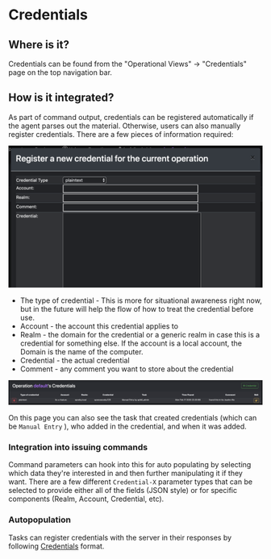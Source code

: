 # Credentials

## Where is it?

Credentials can be found from the "Operational Views" -> "Credentials" page on the top navigation bar.&#x20;

## How is it integrated?

As part of command output, credentials can be registered automatically if the agent parses out the material. Otherwise, users can also manually register credentials. There are a few pieces of information required:

![](<../.gitbook/assets/Screen Shot 2020-02-17 at 10.19.11 PM.png>)

* The type of credential - This is more for situational awareness right now, but in the future will help the flow of how to treat the credential before use.
* Account - the account this credential applies to
* Realm - the domain for the credential or a generic realm in case this is a credential for something else. If the account is a local account, the Domain is the name of the computer.
* Credential - the actual credential
* Comment - any comment you want to store about the credential

![](<../.gitbook/assets/Screen Shot 2020-02-17 at 10.21.06 PM.png>)

On this page you can also see the task that created credentials (which can be `Manual Entry` ), who added in the credential, and when it was added.

### Integration into issuing commands

Command parameters can hook into this for auto populating by selecting which data they're interested in and then further manipulating it if they want. There are a few different `Credential-X` parameter types that can be selected to provide either all of the fields (JSON style) or for specific components (Realm, Account, Credential, etc).

### Autopopulation

Tasks can register credentials with the server in their responses by following [Credentials](../customizing/hooking-features/credentials.md) format.&#x20;
